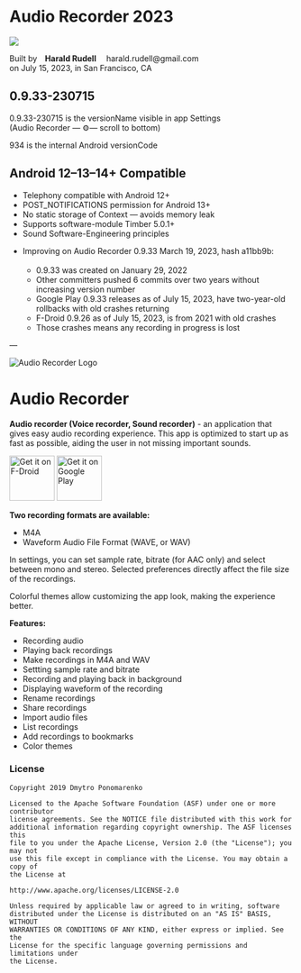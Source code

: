 <h1>Audio Recorder 2023</h1>

<p><img src=https://avatars.githubusercontent.com/u/926815?s=48 /></p>

<p>Built by <strong>Harald Rudell</strong> 
harald.rudell@gmail.com<br />
on July 15, 2023, in San Francisco, CA</p>

<h2>0.9.33-230715</h2>
<p>0.9.33-230715 is the versionName visible in app Settings<br />
(Audio Recorder — ⚙️— scroll to bottom)</p>
<p>934 is the internal Android versionCode</p>

<h2>Android 12–13–14+ Compatible</h2>
<ul>
     <li>Telephony compatible with Android 12+</li>
     <li>POST_NOTIFICATIONS permission for Android 13+</li>
     <li>No static storage of Context — avoids memory leak</li>
     <li>Supports software-module Timber 5.0.1+</li>
     <li>Sound Software-Engineering principles</li>
</ul>
<p />

<ul>
     <li>Improving on Audio Recorder 0.9.33 March 19, 2023, hash a11bb9b:<br /><br /><ul>
          <li>0.9.33 was created on January 29, 2022</li>
          <li>Other committers pushed 6 commits over two years without increasing version number</li>
          <li>Google Play 0.9.33 releases as of July 15, 2023, have two-year-old rollbacks with old crashes returning</li>
          <li>F-Droid 0.9.26 as of July 15, 2023, is from 2021 with old crashes</li>
          <li>Those crashes means any recording in progress is lost</li></ul>
</ul>

<p>—</p>

![Audio Recorder Logo](https://github.com/Dimowner/AudioRecorder/blob/master/app/src/releaseConfig/res/mipmap-xxxhdpi/audio_recorder_logo.png)

# Audio Recorder

<p><b>Audio recorder (Voice recorder, Sound recorder)</b> - an application that gives easy audio recording experience. 
This app is optimized to start up as fast as possible, aiding the user in not missing important sounds.</p>

[<img src="https://fdroid.gitlab.io/artwork/badge/get-it-on.png"
     alt="Get it on F-Droid"
     height="80">](https://f-droid.org/packages/com.dimowner.audiorecorder/)
[<img src="https://play.google.com/intl/en_us/badges/images/generic/en-play-badge.png"
     alt="Get it on Google Play"
     height="80">](https://play.google.com/store/apps/details?id=com.dimowner.audiorecorder)

<b>Two recording formats are available:</b>
 - M4A
 - Waveform Audio File Format (WAVE, or WAV)

In settings, you can set sample rate, bitrate (for AAC only) and select between mono and stereo.
Selected preferences directly affect the file size of the recordings.

Colorful themes allow customizing the app look, making the experience better.

<b>Features:</b>
- Recording audio
- Playing back recordings
- Make recordings in M4A and WAV
- Settting sample rate and bitrate
- Recording and playing back in background
- Displaying waveform of the recording
- Rename recordings
- Share recordings
- Import audio files
- List recordings
- Add recordings to bookmarks
- Color themes

### License

```
Copyright 2019 Dmytro Ponomarenko

Licensed to the Apache Software Foundation (ASF) under one or more contributor
license agreements. See the NOTICE file distributed with this work for
additional information regarding copyright ownership. The ASF licenses this
file to you under the Apache License, Version 2.0 (the "License"); you may not
use this file except in compliance with the License. You may obtain a copy of
the License at

http://www.apache.org/licenses/LICENSE-2.0

Unless required by applicable law or agreed to in writing, software
distributed under the License is distributed on an "AS IS" BASIS, WITHOUT
WARRANTIES OR CONDITIONS OF ANY KIND, either express or implied. See the
License for the specific language governing permissions and limitations under
the License.
```
